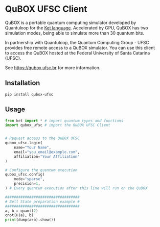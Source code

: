 # QuBOX UFSC Client

QuBOX is a portable quantum computing simulator developed by Quantuloop
for the [Ket language](https://quantumket.org). Accelerated by GPU, QuBOX has two simulation modes, 
being able to simulate more than 30 quantum bits.
    
In partnership with Quantuloop, the Quantum Computing Group - UFSC provides
free remote access to a QuBOX simulator. You can use this client to access 
the QuBOX hosted at the Federal University of Santa Catarina (UFSC).

See <https://qubox.ufsc.br> for more information.

## Installation

```shell
pip install qubox-ufsc
```

## Usage

```python
from ket import * # import quantum types and functions
import qubox_ufsc # import the QuBOX UFSC Client


# Request access to the QuBOX UFSC
qubox_ufsc.login(
    name="Your Name",
    email="you_email@example.com",
    affiliation="Your Affiliation"
)

# Configure the quantum execution
qubox_ufsc.config(
    mode="sparse",
    precision=1,
) # Every quantum execution after this line will run on the QuBOX

##################################
# Bell State preparation example #
##################################
a, b = quant(2)
cnot(H(a), b)
print(dump(a+b).show())
```

